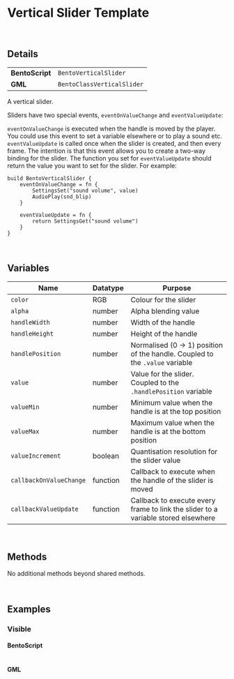 # Vertical Slider Template

&nbsp;

## Details

<table>
    <tr>
		<td><b>BentoScript</b></td>
		<td><code>BentoVerticalSlider</code></td>
    </tr>
    <tr>
		<td><b>GML</b></td>
		<td><code>BentoClassVerticalSlider</code></td>
    </tr>
</table>

A vertical slider.

Sliders have two special events, `eventOnValueChange` and `eventValueUpdate`:

`eventOnValueChange` is executed when the handle is moved by the player. You could use this event to set a variable elsewhere or to play a sound etc. `eventValueUpdate` is called once when the slider is created, and then every frame. The intention is that this event allows you to create a two-way binding for the slider. The function you set for `eventValueUpdate` should return  the value you want to set for the slider. For example:

```
build BentoVerticalSlider {
    eventOnValueChange = fn {
        SettingsSet("sound volume", value)
        AudioPlay(snd_blip)
    }

    eventValueUpdate = fn {
        return SettingsGet("sound volume")
    }
}
```

&nbsp;

## Variables

| Name                    | Datatype | Purpose                                                                           |
|-------------------------|----------|-----------------------------------------------------------------------------------|
| `color`                 | RGB      | Colour for the slider                                                             |
| `alpha`                 | number   | Alpha blending value                                                              |
| `handleWidth`           | number   | Width of the handle                                                               |
| `handleHeight`          | number   | Height of the handle                                                              |
| `handlePosition`        | number   | Normalised (0 -> 1) position of the handle. Coupled to the `.value` variable      |
| `value`                 | number   | Value for the slider. Coupled to the `.handlePosition` variable                   |
| `valueMin`              | number   | Minimum value when the handle is at the top position                              |
| `valueMax`              | number   | Maximum value when the handle is at the bottom position                           |
| `valueIncrement`        | boolean  | Quantisation resolution for the slider value                                      |
| `callbackOnValueChange` | function | Callback to execute when the handle of the slider is moved                        |
| `callbackValueUpdate`   | function | Callback to execute every frame to link the slider to a variable stored elsewhere |

&nbsp;

## Methods

No additional methods beyond shared methods.

&nbsp;

## Examples

### Visible

<!-- tabs:start -->

#### **BentoScript**

```

```

#### **GML**

```

```

<!-- tabs:end -->